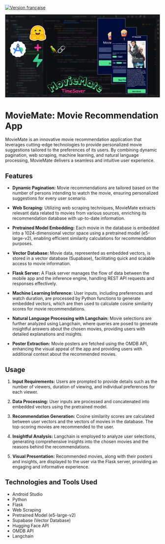 [![Version française](https://img.shields.io/badge/Lire%20en-Fran%C3%A7ais-blue?style=for-the-badge&logo=appveyor)](https://github.com/AymenLass/MovieMate/blob/main/README.md)

<p align = "center">
<img src="https://github.com/AymenLass/MovieMate/blob/main/Recommendations/App_poster.png">
</p>



# MovieMate: Movie Recommendation App

MovieMate is an innovative movie recommendation application that leverages cutting-edge technologies to provide personalized movie suggestions tailored to the preferences of its users. By combining dynamic pagination, web scraping, machine learning, and natural language processing, MovieMate delivers a seamless and intuitive user experience.

## Features

- **Dynamic Pagination:** Movie recommendations are tailored based on the number of persons intending to watch the movie, ensuring personalized suggestions for every user scenario.

- **Web Scraping:** Utilizing web scraping techniques, MovieMate extracts relevant data related to movies from various sources, enriching its recommendation database with up-to-date information.

- **Pretrained Model Embedding:** Each movie in the database is embedded into a 1024-dimensional vector space using a pretrained model (e5-large-v2), enabling efficient similarity calculations for recommendation purposes.

- **Vector Database:** Movie data, represented as embedded vectors, is stored in a vector database (Supabase), facilitating quick and scalable access to movie information.

- **Flask Server:** A Flask server manages the flow of data between the mobile app and the inference engine, handling REST API requests and responses effectively.

- **Machine Learning Inference:** User inputs, including preferences and watch duration, are processed by Python functions to generate embedded vectors, which are then used to calculate cosine similarity scores for movie recommendations.

- **Natural Language Processing with Langchain:** Movie selections are further analyzed using Langchain, where queries are posed to generate insightful answers about the chosen movies, providing users with detailed explanations and insights.

- **Poster Extraction:** Movie posters are fetched using the OMDB API, enhancing the visual appeal of the app and providing users with additional context about the recommended movies.

## Usage

1. **Input Requirements:** Users are prompted to provide details such as the number of viewers, duration of viewing, and individual preferences for each viewer.

2. **Data Processing:** User inputs are processed and concatenated into embedded vectors using the pretrained model.

3. **Recommendation Generation:** Cosine similarity scores are calculated between user vectors and the vectors of movies in the database. The top-scoring movies are recommended to the user.

4. **Insightful Analysis:** Langchain is employed to analyze user selections, generating comprehensive insights into the chosen movies and the reasons behind the recommendations.

5. **Visual Presentation:** Recommended movies, along with their posters and insights, are displayed to the user via the Flask server, providing an engaging and informative experience.

## Technologies and Tools Used

- Android Studio
- Python
- Flask
- Web Scraping
- Pretrained Model (e5-large-v2)
- Supabase (Vector Database)
- Hugging Face API
- OMDB API
- Langchain

